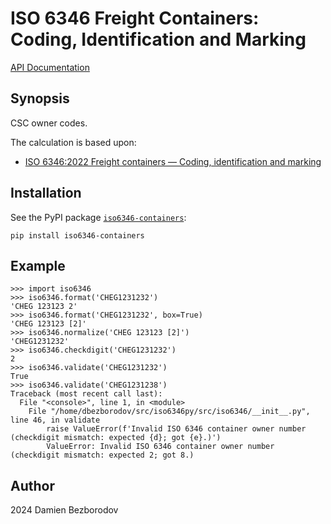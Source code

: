 # ISO 6346 Freight Containers: Coding, Identification and Marking

[API Documentation](https://iso6346-containers.readthedocs.io/en/latest/)

## Synopsis

CSC owner codes.

The calculation is based upon:

 * [ISO 6346:2022 Freight containers — Coding, identification and marking](https://www.iso.org/standard/83558.html)

## Installation

See the PyPI package [`iso6346-containers`](https://pypi.org/project/iso6346-containers/):

```
pip install iso6346-containers
```

## Example

```
>>> import iso6346
>>> iso6346.format('CHEG1231232')
'CHEG 123123 2'
>>> iso6346.format('CHEG1231232', box=True)
'CHEG 123123 [2]'
>>> iso6346.normalize('CHEG 123123 [2]')
'CHEG1231232'
>>> iso6346.checkdigit('CHEG1231232')
2
>>> iso6346.validate('CHEG1231232')
True
>>> iso6346.validate('CHEG1231238')
Traceback (most recent call last):
  File "<console>", line 1, in <module>
    File "/home/dbezborodov/src/iso6346py/src/iso6346/__init__.py", line 46, in validate
        raise ValueError(f'Invalid ISO 6346 container owner number (checkdigit mismatch: expected {d}; got {e}.)')
        ValueError: Invalid ISO 6346 container owner number (checkdigit mismatch: expected 2; got 8.)
```

## Author

2024 Damien Bezborodov
